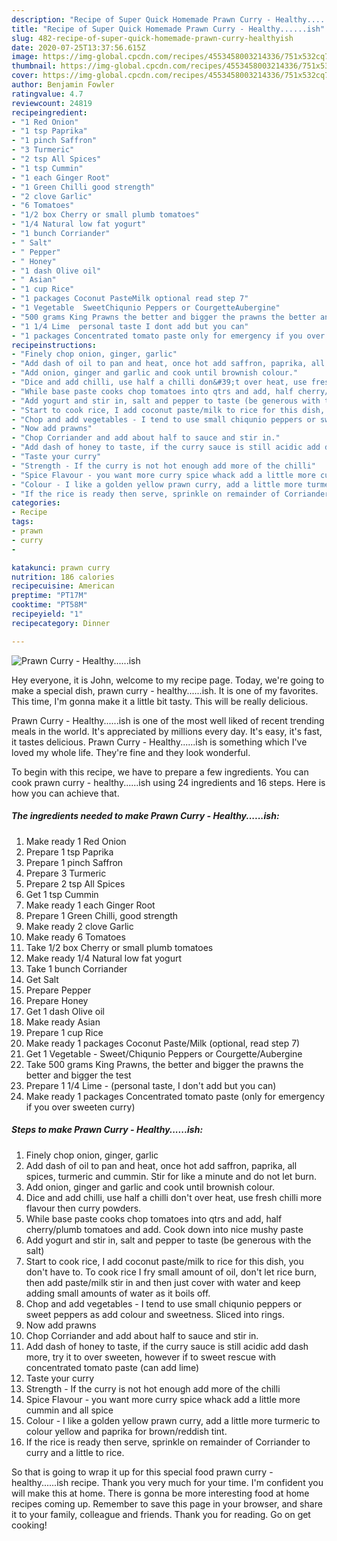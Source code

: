```yaml
---
description: "Recipe of Super Quick Homemade Prawn Curry - Healthy......ish"
title: "Recipe of Super Quick Homemade Prawn Curry - Healthy......ish"
slug: 482-recipe-of-super-quick-homemade-prawn-curry-healthyish
date: 2020-07-25T13:37:56.615Z
image: https://img-global.cpcdn.com/recipes/4553458003214336/751x532cq70/prawn-curry-healthyish-recipe-main-photo.jpg
thumbnail: https://img-global.cpcdn.com/recipes/4553458003214336/751x532cq70/prawn-curry-healthyish-recipe-main-photo.jpg
cover: https://img-global.cpcdn.com/recipes/4553458003214336/751x532cq70/prawn-curry-healthyish-recipe-main-photo.jpg
author: Benjamin Fowler
ratingvalue: 4.7
reviewcount: 24819
recipeingredient:
- "1 Red Onion"
- "1 tsp Paprika"
- "1 pinch Saffron"
- "3 Turmeric"
- "2 tsp All Spices"
- "1 tsp Cummin"
- "1 each Ginger Root"
- "1 Green Chilli good strength"
- "2 clove Garlic"
- "6 Tomatoes"
- "1/2 box Cherry or small plumb tomatoes"
- "1/4 Natural low fat yogurt"
- "1 bunch Corriander"
- " Salt"
- " Pepper"
- " Honey"
- "1 dash Olive oil"
- " Asian"
- "1 cup Rice"
- "1 packages Coconut PasteMilk optional read step 7"
- "1 Vegetable  SweetChiqunio Peppers or CourgetteAubergine"
- "500 grams King Prawns the better and bigger the prawns the better and bigger the test"
- "1 1/4 Lime  personal taste I dont add but you can"
- "1 packages Concentrated tomato paste only for emergency if you over sweeten curry"
recipeinstructions:
- "Finely chop onion, ginger, garlic"
- "Add dash of oil to pan and heat, once hot add saffron, paprika, all spices, turmeric and cummin. Stir for like a minute and do not let burn."
- "Add onion, ginger and garlic and cook until brownish colour."
- "Dice and add chilli, use half a chilli don&#39;t over heat, use fresh chilli more flavour then curry powders."
- "While base paste cooks chop tomatoes into qtrs and add, half cherry/plumb tomatoes and add. Cook down into nice mushy paste"
- "Add yogurt and stir in, salt and pepper to taste (be generous with the salt)"
- "Start to cook rice, I add coconut paste/milk to rice for this dish, you don&#39;t have to. To cook rice I fry small amount of oil, don&#39;t let rice burn, then add paste/milk stir in and then just cover with water and keep adding small amounts of water as it boils off."
- "Chop and add vegetables - I tend to use small chiqunio peppers or sweet peppers as add colour and sweetness. Sliced into rings."
- "Now add prawns"
- "Chop Corriander and add about half to sauce and stir in."
- "Add dash of honey to taste, if the curry sauce is still acidic add dash more, try it to over sweeten, however if to sweet rescue with concentrated tomato paste (can add lime)"
- "Taste your curry"
- "Strength - If the curry is not hot enough add more of the chilli"
- "Spice Flavour - you want more curry spice whack add a little more cummin and all spice"
- "Colour - I like a golden yellow prawn curry, add a little more turmeric to colour yellow and paprika for brown/reddish tint."
- "If the rice is ready then serve, sprinkle on remainder of Corriander to curry and a little to rice."
categories:
- Recipe
tags:
- prawn
- curry
- 

katakunci: prawn curry  
nutrition: 186 calories
recipecuisine: American
preptime: "PT17M"
cooktime: "PT58M"
recipeyield: "1"
recipecategory: Dinner

---
```



![Prawn Curry - Healthy......ish](https://img-global.cpcdn.com/recipes/4553458003214336/751x532cq70/prawn-curry-healthyish-recipe-main-photo.jpg)

Hey everyone, it is John, welcome to my recipe page. Today, we're going to make a special dish, prawn curry - healthy......ish. It is one of my favorites. This time, I'm gonna make it a little bit tasty. This will be really delicious.

Prawn Curry - Healthy......ish is one of the most well liked of recent trending meals in the world. It's appreciated by millions every day. It's easy, it's fast, it tastes delicious. Prawn Curry - Healthy......ish is something which I've loved my whole life. They're fine and they look wonderful.




To begin with this recipe, we have to prepare a few ingredients. You can cook prawn curry - healthy......ish using 24 ingredients and 16 steps. Here is how you can achieve that.

<!--inarticleads1-->

##### The ingredients needed to make Prawn Curry - Healthy......ish:

1. Make ready 1 Red Onion
1. Prepare 1 tsp Paprika
1. Prepare 1 pinch Saffron
1. Prepare 3 Turmeric
1. Prepare 2 tsp All Spices
1. Get 1 tsp Cummin
1. Make ready 1 each Ginger Root
1. Prepare 1 Green Chilli, good strength
1. Make ready 2 clove Garlic
1. Make ready 6 Tomatoes
1. Take 1/2 box Cherry or small plumb tomatoes
1. Make ready 1/4 Natural low fat yogurt
1. Take 1 bunch Corriander
1. Get  Salt
1. Prepare  Pepper
1. Prepare  Honey
1. Get 1 dash Olive oil
1. Make ready  Asian
1. Prepare 1 cup Rice
1. Make ready 1 packages Coconut Paste/Milk (optional, read step 7)
1. Get 1 Vegetable - Sweet/Chiqunio Peppers or Courgette/Aubergine
1. Take 500 grams King Prawns, the better and bigger the prawns the better and bigger the test
1. Prepare 1 1/4 Lime - (personal taste, I don&#39;t add but you can)
1. Make ready 1 packages Concentrated tomato paste (only for emergency if you over sweeten curry)




<!--inarticleads2-->

##### Steps to make Prawn Curry - Healthy......ish:

1. Finely chop onion, ginger, garlic
1. Add dash of oil to pan and heat, once hot add saffron, paprika, all spices, turmeric and cummin. Stir for like a minute and do not let burn.
1. Add onion, ginger and garlic and cook until brownish colour.
1. Dice and add chilli, use half a chilli don&#39;t over heat, use fresh chilli more flavour then curry powders.
1. While base paste cooks chop tomatoes into qtrs and add, half cherry/plumb tomatoes and add. Cook down into nice mushy paste
1. Add yogurt and stir in, salt and pepper to taste (be generous with the salt)
1. Start to cook rice, I add coconut paste/milk to rice for this dish, you don&#39;t have to. To cook rice I fry small amount of oil, don&#39;t let rice burn, then add paste/milk stir in and then just cover with water and keep adding small amounts of water as it boils off.
1. Chop and add vegetables - I tend to use small chiqunio peppers or sweet peppers as add colour and sweetness. Sliced into rings.
1. Now add prawns
1. Chop Corriander and add about half to sauce and stir in.
1. Add dash of honey to taste, if the curry sauce is still acidic add dash more, try it to over sweeten, however if to sweet rescue with concentrated tomato paste (can add lime)
1. Taste your curry
1. Strength - If the curry is not hot enough add more of the chilli
1. Spice Flavour - you want more curry spice whack add a little more cummin and all spice
1. Colour - I like a golden yellow prawn curry, add a little more turmeric to colour yellow and paprika for brown/reddish tint.
1. If the rice is ready then serve, sprinkle on remainder of Corriander to curry and a little to rice.




So that is going to wrap it up for this special food prawn curry - healthy......ish recipe. Thank you very much for your time. I'm confident you will make this at home. There is gonna be more interesting food at home recipes coming up. Remember to save this page in your browser, and share it to your family, colleague and friends. Thank you for reading. Go on get cooking!
